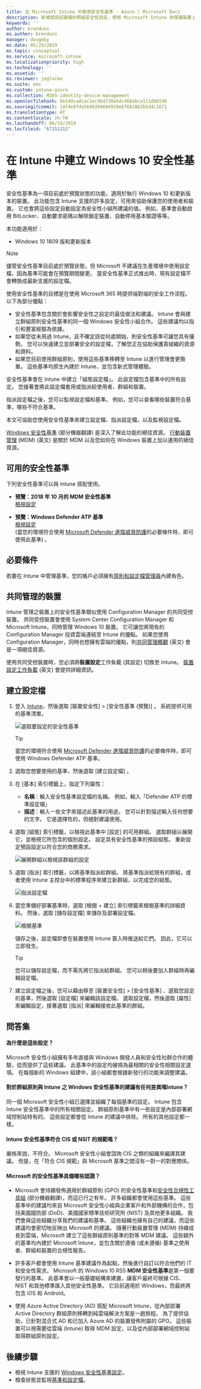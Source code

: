 ```yaml
---
title: 在 Microsoft Intune 中使用安全性基準 - Azure | Microsoft Docs
description: 新增或設定建議的群組安全性設定，使用 Microsoft Intune 來保護裝置上的使用者和資料，以用於行動裝置管理。 啟用 BitLocker、設定 Microsoft Defender 進階威脅防護、控制 Internet Explorer、使用 SmartScreen、設定本機安全性原則、需要密碼、封鎖網際網路下載項目等。
keywords: ''
author: brenduns
ms.author: brenduns
manager: dougeby
ms.date: 05/29/2019
ms.topic: conceptual
ms.service: microsoft-intune
ms.localizationpriority: high
ms.technology: ''
ms.assetid: ''
ms.reviewer: joglocke
ms.suite: ems
ms.custom: intune-azure
ms.collection: M365-identity-device-management
ms.openlocfilehash: bb1ddcadcac1ec9b4730a5dcd66abca111d80196
ms.sourcegitcommit: 14f4e97de5699394684939e6f681062b5d4c1671
ms.translationtype: HT
ms.contentlocale: zh-TW
ms.lasthandoff: 06/19/2019
ms.locfileid: "67251212"
---
```

# <a name="create-a-windows-10-security-baseline-in-intune"></a>在 Intune 中建立 Windows 10 安全性基準

安全性基準為一項目前處於預覽狀態的功能，適用於執行 Windows 10 和更新版本的裝置。 此功能包含 Intune 支援的許多設定，可用來協助保護您的使用者和裝置。 它也會將這些設定自動設定為安全性小組所建議的值。 例如，基準會自動啟用 BitLocker、自動要求密碼以解除鎖定裝置、自動停用基本驗證等等。

本功能適用於：

- Windows 10 1809 版和更新版本

> [!NOTE]
> 儘管安全性基準目前處於預覽狀態，但 Microsoft 不建議在生產環境中使用設定檔，因為基準可能會在預覽期間變更。 當安全性基準正式推出時，現有設定檔不會轉換成最新支援的設定檔。

使用安全性基準的目標是在使用 Microsoft 365 時提供端對端的安全工作流程。 以下為部分優點：

- 安全性基準包含關於會影響安全性之設定的最佳做法和建議。 Intune 會與建立群組原則安全性基準的同一個 Windows 安全性小組合作。 這些建議均以指引和豐富經驗為依據。
- 如果您從未用過 Intune，且不確定該從何處開始，則安全性基準可讓您具有優勢。 您可以快速建立並部署安全的設定檔，了解您正在協助保護貴組織的資源和資料。
- 如果您目前使用群組原則，使用這些基準移轉至 Intune 以進行管理會更簡單。 這些基準均原生內建於 Intune，並包含新式管理體驗。

安全性基準會在 Intune 中建立「組態設定檔」。 此設定檔包含基準中的所有設定。 您接著會將此設定檔套用或指派給使用者、群組和裝置。

指派設定檔之後，您可以監視設定檔和基準。 例如，您可以查看哪些裝置符合基準，哪些不符合基準。

本文可協助您使用安全性基準來建立設定檔、指派設定檔，以及監視設定檔。

[Windows 安全性基準](https://docs.microsoft.com/windows/security/threat-protection/windows-security-baselines) \(部分機器翻譯\) 是深入了解此功能的絕佳資源。 [行動裝置管理](https://docs.microsoft.com/windows/client-management/mdm/) (MDM) \(英文\) 是關於 MDM 以及您如何在 Windows 裝置上加以運用的絕佳資源。

## <a name="available-security-baselines"></a>可用的安全性基準  

下列安全性基準可以與 Intune 搭配使用。
- **預覽：2018 年 10 月的 MDM 安全性基準**  
  [檢視設定](security-baseline-settings-windows.md)

- **預覽：Windows Defender ATP 基準**  
  [檢視設定](security-baseline-settings-defender-atp.md)  
  (當您的環境符合使用 [Microsoft Defender 進階威脅防護](advanced-threat-protection.md#prerequisites)的必要條件時，即可使用此基準)  。


## <a name="prerequisites"></a>必要條件
若要在 Intune 中管理基準，您的帳戶必須擁有[原則和設定檔管理員](role-based-access-control.md#built-in-roles)內建角色。


## <a name="co-managed-devices"></a>共同管理的裝置

Intune 管理之裝置上的安全性基準類似使用 Configuration Manager 的共同受控裝置。 共同受控裝置會使用 System Center Configuration Manager 和 Microsoft Intune，同時管理 Windows 10 裝置。 它可讓您將現有的 Configuration Manager 投資雲端連結至 Intune 的優點。 如果您使用 Configuration Manager，同時也想擁有雲端的優點，則[共同管理概觀](https://docs.microsoft.com/sccm/comanage/overview) \(英文\) 會是一項絕佳資源。

使用共同受控裝置時，您必須將**裝置設定**工作負載 (其設定) 切換至 Intune。 [裝置設定工作負載](https://docs.microsoft.com/sccm/comanage/workloads#device-configuration) \(英文\) 會提供詳細資訊。

## <a name="create-the-profile"></a>建立設定檔

1. 登入 [Intune](https://go.microsoft.com/fwlink/?linkid=2090973)，然後選取 [裝置安全性]   > [安全性基準 (預覽)]  。 系統提供可用的基準清單。 

    ![選取要設定的安全性基準](./media/security-baselines/available-baselines.png)

   >[!TIP]  
   > 當您的環境符合使用 [Microsoft Defender 進階威脅防護](advanced-threat-protection.md#prerequisites)的必要條件時，即可使用 Windows Defender ATP 基準。
2. 選取您想要使用的基準，然後選取 [建立設定檔]  。  

3. 在 [基本]  索引標籤上，指定下列屬性：

    - **名稱**：輸入安全性基準設定檔的名稱。 例如，輸入「Defender ATP 的標準設定檔」 
    - **描述**：輸入一些文字來描述此基準的用途。 您可以針對描述輸入任何想要的文字。 它是選擇性的，但絕對建議使用。

4. 選取 [組態]  索引標籤，以檢視此基準中 [設定]  的可用群組。 選取群組以展開它，並檢視它所包含的個別設定。 設定具有安全性基準的預設組態。 重新設定預設設定以符合您的商務需求。  

    ![展開群組以檢視該群組的設定](./media/security-baselines/sample-list-of-settings.png)

5. 選取 [指派]  索引標籤，以將基準指派給群組。 將基準指派給現有的群組，或者使用 Intune 主控台中的標準程序來建立新群組，以完成您的組態。  

   ![指派設定檔](./media/security-baselines/assignments.png)
  
6. 當您準備好部署基準時，選取 [檢閱 + 建立]  索引標籤來檢閱基準的詳細資料。 然後，選取 [儲存設定檔]  來儲存及部署設定檔。 

   ![檢閱基準](./media/security-baselines/review.png) 

   儲存之後，設定檔即會在裝置使用 Intune 簽入時推送給它們。 因此，它可以立即發生。

   > [!TIP]  
   > 您可以儲存設定檔，而不需先將它指派給群組。 您可以稍後要加入群組時再編輯設定檔。 

7. 建立設定檔之後，您可以藉由移至 [裝置安全性]   > [安全性基準]  、選取您設定的基準，然後選取 [設定檔]  來編輯該設定檔。  選取設定檔，然後選取 [屬性]  來編輯設定，接著選取 [指派]  來編輯接收此基準的群組。 

## <a name="q--a"></a>問答集

#### <a name="why-these-settings"></a>為什麼是這些設定？

Microsoft 安全性小組擁有多年直接與 Windows 開發人員和安全性社群合作的體驗，從而提供了這些建議。 此基準中的設定均被視為最相關的安全性相關設定選項。 在每個新的 Windows 組建中，該小組都會根據新發行的功能來調整建議。

#### <a name="is-there-a-difference-in-the-recommendations-for-windows-security-baselines-for-group-policy-vs-intune"></a>對於群組原則與 Intune 之 Windows 安全性基準的建議有任何差異嗎Intune？

同一個 Microsoft 安全性小組已選擇並組織了每個基準的設定。 Intune 包含 Intune 安全性基準中的所有相關設定。 群組原則基準中有一些設定是內部部署網域控制站特有的。 這些設定都會從 Intune 的建議中排除。 所有的其他設定都一樣。

#### <a name="are-the-intune-security-baselines-cis-or-nsit-compliant"></a>Intune 安全性基準符合 CIS 或 NSIT 的規範嗎？

嚴格來說，不符合。 Microsoft 安全性小組會諮詢 CIS 之類的組織來編譯其建議。 但是，在「符合 CIS 規範」與 Microsoft 基準之間沒有一對一的對應關係。

#### <a name="what-certifications-does-microsofts-security-baselines-have"></a>Microsoft 的安全性基準具備哪些認證？ 

- Microsoft 會持續發佈適用於群組原則 (GPO) 的安全性基準和[安全性合規性工具組](https://docs.microsoft.com/windows/security/threat-protection/security-compliance-toolkit-10) \(部分機器翻譯\)，而這已行之有年。 許多組織都會使用這些基準。 這些基準中的建議均來自 Microsoft 安全性小組與企業客戶和外部機構的合作，包括美國國防部 (DoD)、美國國家標準技術研究所 (NIST) 及其他更多組織。 我們會與這些組織分享我們的建議和基準。 這些組織也擁有自己的建議，而這些建議均會密切地反映出 Microsoft 的建議。 隨著行動裝置管理 (MDM) 持續成長到雲端，Microsoft 建立了這些群組原則基準的對等 MDM 建議。 這些額外的基準均內建於 Microsoft Intune，並包含關於遵循 (或未遵循) 基準之使用者、群組和裝置的合規性報告。

- 許多客戶都會使用 Intune 基準建議作為起點，然後進行自訂以符合他們的 IT 和安全性需求。 Microsoft 的 Windows 10 RS5 **MDM 安全性基準**是第一個要發行的基準。 此基準會以一般基礎結構來建置，讓客戶最終可根據 CIS、NIST 和其他標準匯入其他安全性基準。 它目前適用於 Windows，而最終將包含 iOS 和 Android。

- 使用 Azure Active Directory (AD) 搭配 Microsoft Intune，從內部部署 Active Directory 群組原則移轉到純雲端解決方案是一趟旅程。 為了提供協助，已針對混合式 AD 和已加入 Azure AD 的裝置發佈附屬的 GPO。 這些裝置可以視需要從雲端 (Intune) 取得 MDM 設定，以及從內部部署網域控制站取得群組原則設定。

## <a name="next-steps"></a>後續步驟
- 檢視 Intune 支援的 [Windows 安全性基準設定](security-baseline-settings-windows.md)。  
- 檢查狀態並監視[基準和設定檔](security-baselines-monitor.md)。
